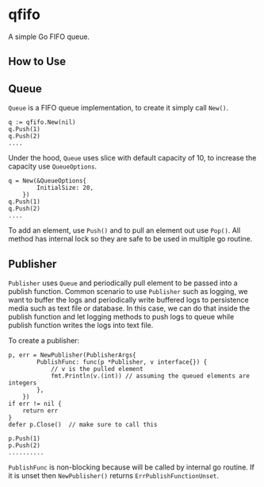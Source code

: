 # qfifo

A simple Go FIFO queue.

## How to Use

## Queue
`Queue` is a FIFO queue implementation, to create it simply call `New()`.
```
q := qfifo.New(nil)
q.Push(1)
q.Push(2)
....
```

Under the hood, `Queue` uses slice with default capacity of 10, to increase the capacity use `QueueOptions`.
```
q = New(&QueueOptions{
		InitialSize: 20,
	})
q.Push(1)
q.Push(2)
....
```

To add an element, use `Push()` and to pull an element out use `Pop()`. All method has internal lock so they are safe to be used in multiple go routine.

## Publisher
`Publisher` uses `Queue` and periodically pull element to be passed into a publish function. Common scenario to use `Publisher` such as logging, we want to buffer the logs and periodically write buffered logs to persistence media such as text file or database. In this case, we can do that inside the publish function and let logging methods to push logs to queue while publish function writes the logs into text file.

To create a publisher:
```
p, err = NewPublisher(PublisherArgs{
		PublishFunc: func(p *Publisher, v interface{}) {
            // v is the pulled element
            fmt.Println(v.(int)) // assuming the queued elements are integers
        },
	})
if err != nil {
    return err
}
defer p.Close()  // make sure to call this

p.Push(1)
p.Push(2)
..........
```

`PublishFunc` is non-blocking because will be called by internal go routine. If it is unset then `NewPublisher()` returns `ErrPublishFunctionUnset`.
